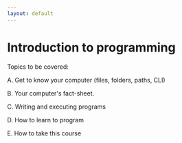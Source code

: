 ```yaml
---
layout: default
---
```


# Introduction to programming

Topics to be covered:

A. Get to know your computer (files, folders, paths, CLI)

B. Your computer's fact-sheet.

C. Writing and executing programs

D. How to learn to program

E. How to take this course

